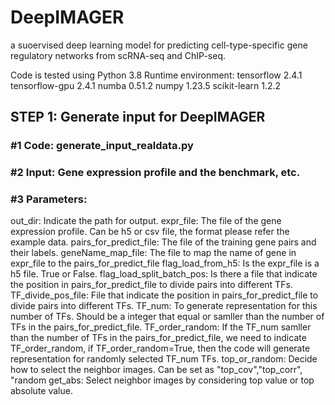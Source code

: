 # DeepIMAGER
a suoervised deep learning model for predicting cell-type-specific gene regulatory networks from scRNA-seq and ChIP-seq.


Code is tested using Python 3.8
Runtime environment: 
tensorflow              2.4.1
tensorflow-gpu          2.4.1 
numba                   0.51.2
numpy                   1.23.5
scikit-learn             1.2.2 

## STEP 1: Generate input for DeepIMAGER

### #1  Code: generate_input_realdata.py

### #2  Input: Gene expression profile and the benchmark, etc.

### #3  Parameters:
out_dir: Indicate the path for output.
expr_file: The file of the gene expression profile. Can be h5 or csv file, the format please refer the example data.
pairs_for_predict_file: The file of the training gene pairs and their labels.
geneName_map_file: The file to map the name of gene in expr_file to the pairs_for_predict_file
flag_load_from_h5: Is the expr_file is a h5 file. True or False.
flag_load_split_batch_pos: Is there a file that indicate the position in pairs_for_predict_file to divide pairs into different TFs.
TF_divide_pos_file: File that indicate the position in pairs_for_predict_file to divide pairs into different TFs.
TF_num: To generate representation for this number of TFs. Should be a integer that equal or samller than the number of TFs in the pairs_for_predict_file.
TF_order_random: If the TF_num samller than the number of TFs in the pairs_for_predict_file, we need to indicate TF_order_random, if TF_order_random=True, then the code will generate representation for randomly selected TF_num TFs.
top_or_random: Decide how to select the neighbor images. Can be set as "top_cov","top_corr", "random
get_abs: Select neighbor images by considering top value or top absolute value.
